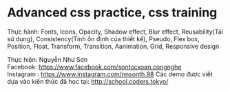 # Advanced css practice, css training

Thực hành: Fonts, Icons, Opacity, Shadow effect, Blur effect, Reusability(Tái sử dụng), Consistency(Tính ổn định của thiết kế), Pseudo, Flex box, Position, Float, Transform, Transition, Aanimation, Grid, Responsive design<br />

Thực hiện: Nguyễn Như Sơn<br />
Facebook: https://www.facebook.com/sontocxoan.congnghe<br />
Instagram : https://www.instagram.com/nnsonth.98
Các demo được viết dựa vào kiến thức đã học tại: http://school.coders.tokyo/<br />
